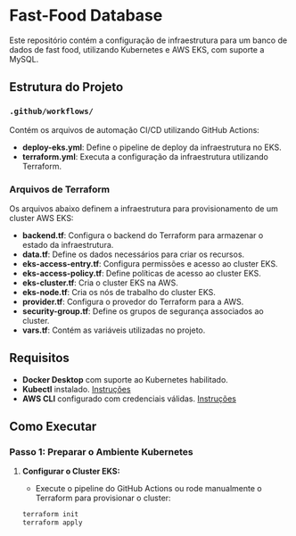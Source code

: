 # Fast-Food Database

Este repositório contém a configuração de infraestrutura para um banco de dados de fast food, utilizando Kubernetes e AWS EKS, com suporte a MySQL.

## Estrutura do Projeto

### `.github/workflows/`
Contém os arquivos de automação CI/CD utilizando GitHub Actions:

- **deploy-eks.yml**: Define o pipeline de deploy da infraestrutura no EKS.
- **terraform.yml**: Executa a configuração da infraestrutura utilizando Terraform.

### Arquivos de Terraform
Os arquivos abaixo definem a infraestrutura para provisionamento de um cluster AWS EKS:

- **backend.tf**: Configura o backend do Terraform para armazenar o estado da infraestrutura.
- **data.tf**: Define os dados necessários para criar os recursos.
- **eks-access-entry.tf**: Configura permissões e acesso ao cluster EKS.
- **eks-access-policy.tf**: Define políticas de acesso ao cluster EKS.
- **eks-cluster.tf**: Cria o cluster EKS na AWS.
- **eks-node.tf**: Cria os nós de trabalho do cluster EKS.
- **provider.tf**: Configura o provedor do Terraform para a AWS.
- **security-group.tf**: Define os grupos de segurança associados ao cluster.
- **vars.tf**: Contém as variáveis utilizadas no projeto.

## Requisitos

- **Docker Desktop** com suporte ao Kubernetes habilitado.
- **Kubectl** instalado. [Instruções](https://kubernetes.io/docs/tasks/tools/install-kubectl/)
- **AWS CLI** configurado com credenciais válidas. [Instruções](https://docs.aws.amazon.com/cli/latest/userguide/cli-configure-files.html)

## Como Executar

### Passo 1: Preparar o Ambiente Kubernetes

1. **Configurar o Cluster EKS:**
   - Execute o pipeline do GitHub Actions ou rode manualmente o Terraform para provisionar o cluster:

   ```bash
   terraform init
   terraform apply
